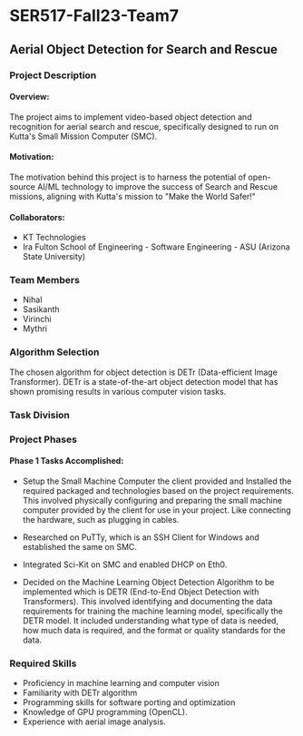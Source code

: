 # SER517-Fall23-Team7

## Aerial Object Detection for Search and  Rescue


### Project Description

#### Overview:

The project aims to implement video-based object detection and recognition for aerial search and rescue, specifically designed to run on Kutta's Small Mission Computer (SMC).

#### Motivation:

The motivation behind this project is to harness the potential of open-source AI/ML technology to improve the success of Search and Rescue missions, aligning with Kutta's mission to "Make the World Safer!"

#### Collaborators:

-   KT Technologies
-   Ira Fulton School of Engineering - Software Engineering - ASU (Arizona State University) 


### Team Members

-   Nihal
-   Sasikanth
-   Virinchi
-   Mythri

### Algorithm Selection

The chosen algorithm for object detection is DETr (Data-efficient Image Transformer). DETr is a state-of-the-art object detection model that has shown promising results in various computer vision tasks.

### Task Division



### Project Phases

#### Phase 1 Tasks Accomplished:

-   Setup the Small Machine Computer the client provided and Installed the required packaged and technologies based on the project requirements. This involved physically configuring and preparing the small machine computer provided by the client for use in your project. Like connecting the hardware, such as plugging in cables.
-   Researched on PuTTy, which is an SSH Client for Windows and established the same on SMC.
-   Integrated Sci-Kit on SMC and enabled DHCP on Eth0.

- Decided on the Machine Learning Object Detection Algorithm to be implemented which is DETR (End-to-End Object Detection with Transformers). This involved identifying and documenting the data requirements for training the machine learning model, specifically the DETR model. It included understanding what type of data is needed, how much data is required, and the format or quality standards for the data.

### Required Skills

-   Proficiency in machine learning and computer vision
-   Familiarity with DETr algorithm
-   Programming skills for software porting and optimization
-   Knowledge of GPU programming (OpenCL).
-   Experience with aerial image analysis.
